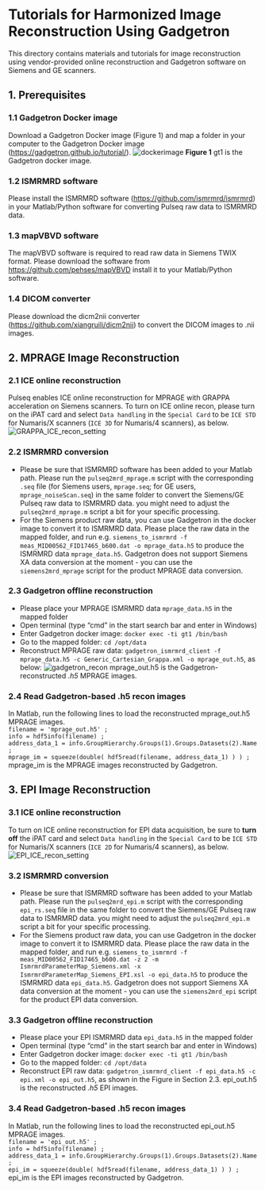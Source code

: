 # Tutorials for Harmonized Image Reconstruction Using Gadgetron
This directory contains materials and tutorials for image reconstruction using vendor-provided online reconstruction and Gadgetron software on Siemens and GE scanners.
## 1. Prerequisites
### 1.1 Gadgetron Docker image
Download a Gadgetron Docker image (Figure 1) and map a folder in your computer to the Gadgetron Docker image (https://gadgetron.github.io/tutorial/).
![dockerimage](https://github.com/pulseq/Pulseq-Rocks-2023-24-ISMRM-Reproducibility-Challenge/assets/26165904/5a80d91d-fec7-4bf7-8dd9-583645902fd7)
**Figure 1** gt1 is the Gadgetron docker image.
### 1.2 ISMRMRD software
Please install the ISMRMRD software (https://github.com/ismrmrd/ismrmrd) in your Matlab/Python software for converting Pulseq raw data to ISMRMRD data.
### 1.3 mapVBVD software
The mapVBVD software is required to read raw data in Siemens TWIX format. Please download the software from https://github.com/pehses/mapVBVD install it to your Matlab/Python software.
### 1.4 DICOM converter
Please download the dicm2nii converter (https://github.com/xiangruili/dicm2nii) to convert the DICOM images to .nii images.
## 2. MPRAGE Image Reconstruction
### 2.1 ICE online reconstruction
Pulseq enables ICE online reconstruction for MPRAGE with GRAPPA acceleration on Siemens scanners. To turn on ICE online recon, please turn on the iPAT card and select `Data handling` in the `Special Card` to be `ICE STD` for Numaris/X scanners (`ICE 3D` for Numaris/4 scanners), as below.
![GRAPPA_ICE_recon_setting](https://github.com/pulseq/Pulseq-Rocks-2023-24-ISMRM-Reproducibility-Challenge/assets/26165904/7e07f2d0-dbee-4c3e-9d9d-402acafb8f28)
### 2.2 ISMRMRD conversion
* Please be sure that ISMRMRD software has been added to your Matlab path. Please run the `pulseq2mrd_mprage.m` script with the corresponding `.seq` file (for Siemens users, `mprage.seq`; for GE users, `mprage_noiseScan.seq`) in the same folder to convert the Siemens/GE Pulseq raw data to ISMRMRD data. you might need to adjust the `pulseq2mrd_mprage.m` script a bit for your specific processing.
* For the Siemens product raw data, you can use Gadgetron in the docker image to convert it to ISMRMRD data. Please place the raw data in the mapped folder, and run e.g. `siemens_to_ismrmrd -f meas_MID00562_FID17465_b600.dat -o mprage_data.h5` to produce the ISMRMRD data `mprage_data.h5`. Gadgetron does not support Siemens XA data conversion at the moment - you can use the `siemens2mrd_mprage` script for the product MPRAGE data conversion.
### 2.3 Gadgetron offline reconstruction
* Please place your MPRAGE ISMRMRD data `mprage_data.h5` in the mapped folder
* Open terminal (type “cmd” in the start search bar and enter in Windows)
* Enter Gadgetron docker image: `docker exec -ti gt1 /bin/bash`
* Go to the mapped folder: `cd /opt/data`
* Reconstruct MPRAGE raw data: `gadgetron_ismrmrd_client -f mprage_data.h5 -c Generic_Cartesian_Grappa.xml -o mprage_out.h5`, as below:
![gadgetron_recon](https://github.com/pulseq/Pulseq-Rocks-2023-24-ISMRM-Reproducibility-Challenge/assets/26165904/c59577a2-c032-45b7-95a2-a90a979b5dfc)
mprage_out.h5 is the Gadgetron-reconstructed *.h5* MPRAGE images.
### 2.4 Read Gadgetron-based .h5 recon images
In Matlab, run the following lines to load the reconstructed mprage_out.h5 MPRAGE images.     
`filename = 'mprage_out.h5' ;`        
`info = hdf5info(filename) ;`      
`address_data_1 = info.GroupHierarchy.Groups(1).Groups.Datasets(2).Name ;`          
`mprage_im = squeeze(double( hdf5read(filename, address_data_1) ) ) ;`   
mprage_im is the MPRAGE images reconstructed by Gadgetron.
## 3. EPI Image Reconstruction
### 3.1 ICE online reconstruction
To turn on ICE online reconstruction for EPI data acquisition, be sure to **turn off** the iPAT card and select `Data handling` in the `Special Card` to be `ICE STD` for Numaris/X scanners (`ICE 2D` for Numaris/4 scanners), as below.
![EPI_ICE_recon_setting](https://github.com/pulseq/Pulseq-Rocks-2023-24-ISMRM-Reproducibility-Challenge/assets/26165904/3fc8fad7-9d85-4b26-8682-6331260f41b3)
### 3.2 ISMRMRD conversion
* Please be sure that ISMRMRD software has been added to your Matlab path. Please run the `pulseq2mrd_epi.m` script with the corresponding `epi_rs.seq` file in the same folder to convert the Siemens/GE Pulseq raw data to ISMRMRD data. you might need to adjust the `pulseq2mrd_epi.m` script a bit for your specific processing.
* For the Siemens product raw data, you can use Gadgetron in the docker image to convert it to ISMRMRD data. Please place the raw data in the mapped folder, and run e.g. `siemens_to_ismrmrd -f meas_MID00562_FID17465_b600.dat -z 2 -m IsmrmrdParameterMap_Siemens.xml -x IsmrmrdParameterMap_Siemens_EPI.xsl -o epi_data.h5` to produce the ISMRMRD data `epi_data.h5`. Gadgetron does not support Siemens XA data conversion at the moment - you can use the `siemens2mrd_epi` script for the product EPI data conversion.
### 3.3 Gadgetron offline reconstruction
* Please place your EPI ISMRMRD data `epi_data.h5` in the mapped folder
* Open terminal (type “cmd” in the start search bar and enter in Windows)
* Enter Gadgetron docker image: `docker exec -ti gt1 /bin/bash`
* Go to the mapped folder: `cd /opt/data`
* Reconstruct EPI raw data: `gadgetron_ismrmrd_client -f epi_data.h5 -c epi.xml -o epi_out.h5`, as shown in the Figure in Section 2.3.
epi_out.h5 is the reconstructed *.h5* EPI images.
### 3.4 Read Gadgetron-based .h5 recon images
In Matlab, run the following lines to load the reconstructed epi_out.h5 MPRAGE images.     
`filename = 'epi_out.h5' ;`        
`info = hdf5info(filename) ;`      
`address_data_1 = info.GroupHierarchy.Groups(1).Groups.Datasets(2).Name ;`          
`epi_im = squeeze(double( hdf5read(filename, address_data_1) ) ) ;`    
epi_im is the EPI images reconstructed by Gadgetron.
